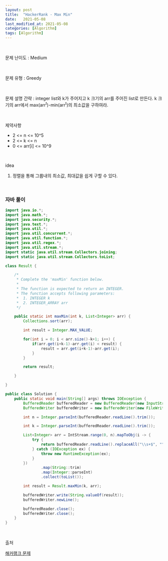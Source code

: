 ```yaml
---
layout: post
title:  "HackerRank - Max Min"
date:   2021-05-08
last_modified_at: 2021-05-08
categories: [Algorithm]
tags: [Algorithm]
---
```


<br/>

문제 난이도 : Medium

<br/>

문제 유형 : Greedy

<br/>

문제 설명 간략 : integer list와 k가 주어지고 k 크기의 arr를 주어진 list로 만든다.
k 크기의 arr에서 max(arr<sup>t</sup>)-min(arr<sup>t</sup>)의 최소값을 구하여라.

<br/>

제약사항

- 2 <= n <= 10^5
- 2 <= k <= n
- 0 <= arr[i] <= 10^9

<br/>

idea 

1. 정렬을 통해 그룹내의 최소값, 최대값을 쉽게 구할 수 있다.

<br/>

### 자바 풀이

```java
import java.io.*;
import java.math.*;
import java.security.*;
import java.text.*;
import java.util.*;
import java.util.concurrent.*;
import java.util.function.*;
import java.util.regex.*;
import java.util.stream.*;
import static java.util.stream.Collectors.joining;
import static java.util.stream.Collectors.toList;

class Result {

    /*
     * Complete the 'maxMin' function below.
     *
     * The function is expected to return an INTEGER.
     * The function accepts following parameters:
     *  1. INTEGER k
     *  2. INTEGER_ARRAY arr
     */

    public static int maxMin(int k, List<Integer> arr) {
        Collections.sort(arr);

        int result = Integer.MAX_VALUE;

        for(int i = 0; i < arr.size()-k+1; i++) {
            if(arr.get(i+k-1)-arr.get(i) < result) {
                result = arr.get(i+k-1)-arr.get(i);
            }
        }

        return result;

    }

}

public class Solution {
    public static void main(String[] args) throws IOException {
        BufferedReader bufferedReader = new BufferedReader(new InputStreamReader(System.in));
        BufferedWriter bufferedWriter = new BufferedWriter(new FileWriter(System.getenv("OUTPUT_PATH")));

        int n = Integer.parseInt(bufferedReader.readLine().trim());

        int k = Integer.parseInt(bufferedReader.readLine().trim());

        List<Integer> arr = IntStream.range(0, n).mapToObj(i -> {
            try {
                return bufferedReader.readLine().replaceAll("\\s+$", "");
            } catch (IOException ex) {
                throw new RuntimeException(ex);
            }
        })
                .map(String::trim)
                .map(Integer::parseInt)
                .collect(toList());

        int result = Result.maxMin(k, arr);

        bufferedWriter.write(String.valueOf(result));
        bufferedWriter.newLine();

        bufferedReader.close();
        bufferedWriter.close();
    }
}


```

<br/>

출처

[해커랭크 문제](https://www.hackerrank.com/challenges/angry-children/problem)